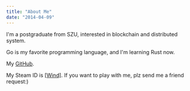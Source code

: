 ```yaml
---
title: "About Me"
date: "2014-04-09"
---
```


I'm a postgraduate from SZU, interested in blockchain and distributed system.

Go is my favorite programming language, and I'm learning Rust now.

My [GitHub](https://github.com/miRemid).

My Steam ID is [[Wind]](https://steamcommunity.com/id/blursound/). If you want to play with me, plz send me a friend request:)
